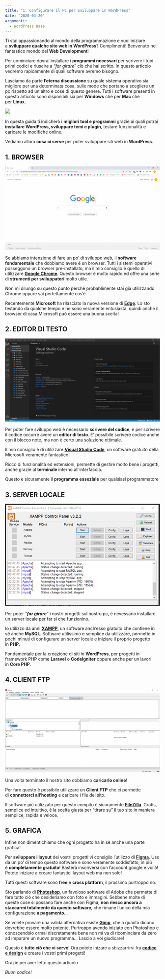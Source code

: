 ```yaml
---
title: "1. Configurare il PC per Sviluppare in WordPress"
date: "2020-03-20"
argomenti:
  - WordPress Base
---
```


Ti stai appassionando al mondo della programmazione e vuoi iniziare a **sviluppare qualche sito web in WordPress**? Complimenti! Benvenuto nel fantastico mondo del **Web Development**!

Per cominciare dovrai installare i **programmi necessari** per scrivere i tuoi primi codici e riuscire a “_far girare_” ciò che hai scritto. In questo articolo vedremo rapidamente di quali software avremo bisogno.

Lasciamo da parte **l’eterna discussione** su quale sistema operativo sia migliore per una determinata cosa, sulle mode che portano a scegliere un pc rispetto ad un altro e cose di questo genere. Tutti i software presenti in questo articolo sono disponibili sia per **Windows** che per **Mac** che per **Linux**.

[![](images/scarica-gratis-desk.jpg)](.local/risorse-gratuite//)

In questa guida ti indicherò i **migliori tool e programmi** grazie ai quali potrai **installare WordPress, sviluppare temi e plugin**, testare funzionalità e caricare le modifiche online.

Vediamo allora **cosa ci serve** per poter sviluppare siti web in **WordPress**.

## 1\. BROWSER

![](images/image-17-1024x550-1.png)

Se abbiamo intenzione di fare un po’ di sviluppo web, il **software fondamentale** che dobbiamo avere è un browser. Tutti i sistemi operativi posseggono un browser pre-installato, ma il mio consiglio è quello di utilizzare [**Google Chrome**](http://www.google.com/intl/it/chrome/). Questo browser è molto rapido ed offre una serie di **strumenti per sviluppatori** molto utile.

Non mi dilungo su questo punto perché probablimente stai già utilizzando Chrome oppure sai perfettamente cos’è.

Recentemente **Microsoft** ha rilasciato la nuova versione di [**Edge**](http://www.microsoft.com/en-us/edge). Lo sto testando da qualche tempo e ne sono veramente entusiasta, quindi anche il browser di casa Microsoft può essere una buona scelta!

## 2\. EDITOR DI TESTO

![](images/image-18-1024x548-1.png)

Per poter fare sviluppo web è necessario **scrivere del codice**, e per scrivere il codice occorre avere un **editor di testo**. E’ possibile scrivere codice anche con il blocco note, ma non è certo una soluzione ottimale.

Il mio consiglio è di utilizzare **[Visual Studio Code](http://code.visualstudio.com/)**, un software gratuito della Microsoft veramente fantastico!

Ricco di funzionalità ed estensioni, permette di gestire molto bene i progetti, anche grazie al **terminale** interno all’interfaccia. 

Questo è sicuramente il **programma esseziale** per qualsiasi programmatore

## 3\. SERVER LOCALE

![](images/image-1-1.png)

Per poter “**_far girare_**” i nostri progetti sul nostro pc, è nevessario installare un server locale per far sì che funzionino.

Io utilizzo da anni [**XAMPP**](http://www.apachefriends.org/it/index.html), un software anch’esso gratuito che contiene in sè anche **MySQL**. Software utilissimo e semplice da utilizzare, permette in pochi minuti di configurare un server locale e iniziare il proprio progetto in **PHP**.

Fondamentale per la creazione di siti in **WordPress**, per progetti in framework PHP come **Laravel** o **CodeIgniter** oppure anche per un lavori in **Core PHP**.

## 4\. CLIENT FTP

![](images/image-19-1024x548-1.png)

Una volta terminato il nostro sito dobbiamo **caricarlo online**! 

Per fare questo è possibile utilizzare un **Client FTP** che ci permette di **connetterci all’hosting** e caricare i file del sito.

Il software più utilizzato per questo compito è sicuramente [**FileZilla**](http://filezilla-project.org/). Gratis, semplice ed intuitivo, è la scelta giusta per “tirare su” il tuo sito in maniera semplice, rapida e veloce.

## 5\. GRAFICA

Infine non dimentichiamo che ogni progetto ha in sè anche una parte grafica! 

Per **sviluppare i layout** dei vostri progetti vi consiglio l’utilizzo di [**Figma**](http://www.figma.com/). Uso da un po’ di tempo questo software e sono veramente soddisfatto, in più è **completamente gratuito**! Basterà inscriversi con l’account google e voilà! Potete iniziare a creare fantastici layout web ma non solo!

Tutti questi software sono **free** e **cross platform**, il prossimo purtroppo no.

Sto parlando di [**Photoshop**](http://www.adobe.com/it/products/photoshop.html?gclid=CjwKCAjwtajrBRBVEiwA8w2Q8PvEfIWtLKBGk-wtMLSQEQ1slHQCulhlLxYEG-ScQVPToYcZ2qNQQRoCVa0QAvD_BwE&sdid=8DN85NTV&mv=search&ef_id=CjwKCAjwtajrBRBVEiwA8w2Q8PvEfIWtLKBGk-wtMLSQEQ1slHQCulhlLxYEG-ScQVPToYcZ2qNQQRoCVa0QAvD_BwE:G:s&s_kwcid=AL!3085!3!340641313438!e!!g!!photoshop), un favoloso software di Adobe che permette di fare tutto ciò che desideriamo con foto e immagini. Sebbene molte di queste cose si possano fare anche con Figma, **non riesco ancora a staccarmi totalmente da questo software**, che rimane l’unico della mia configurazione **a pagamento**…

Se volete provare una valida alternativa esiste [**Gimp**](http://www.gimp.org/), che a quanto dicono dovrebbe essere molto potente. Purtroppo avendo iniziato con Photoshop e conoscendolo ormai discretamente bene non mi va di ricominciare da zero ad imparare un nuovo programma… Lascio a voi giudicare!

Questo è **tutto ciò che vi serve**! Ora potete inizare a sbizzarrirvi fra [**codice e design**](https://open.spotify.com/show/546eUw3PsRI1HUGbBUeghC) e creare i vostri primi progetti!

Grazie per aver letto questo articolo

_Buon codice!_
